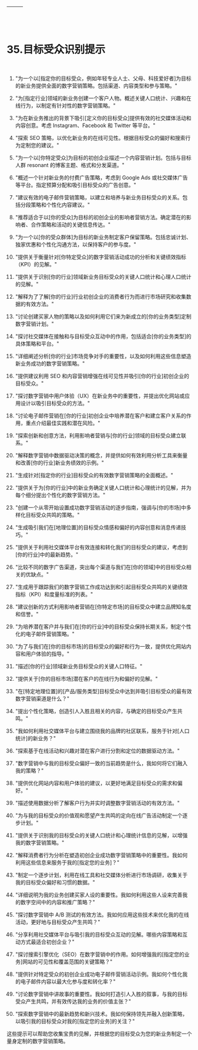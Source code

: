 | ![图片](img/chapter_title_corner_decoration_left.png) |  | ![图片](img/chapter_title_corner_decoration_right.png) |
| --- | --- | --- |

![图片](img/chapter_title_above.png)

# 35.目标受众识别提示

![图片](img/chapter_title_below.png)

1.  "为一个以[指定你的目标受众，例如年轻专业人士、父母、科技爱好者]为目标的新业务提供全面的数字营销策略。包括渠道、内容类型和参与策略。"

1.  "为[指定行业]领域的新业务创建一个客户人物。概述关键人口统计、兴趣和在线行为，以制定有针对性的数字营销策略。"

1.  "为在新业务推出的背景下吸引[定义你的目标受众]提供有效的社交媒体活动和内容创意。考虑 Instagram、Facebook 和 Twitter 等平台。"

1.  "探索 SEO 策略，以优化新业务的在线可见性。根据目标受众的偏好和搜索行为定制您的建议。"

1.  "为一个以[你特定受众]为目标的初创企业描述一个内容营销计划。包括与目标人群 resonant 的博客主题、格式和分发渠道。"

1.  "概述一个针对新业务的付费广告策略，考虑到 Google Ads 或社交媒体广告等平台。指定预算分配和吸引目标受众的广告创意。"

1.  "建议有效的电子邮件营销策略，以建立和培养与新业务目标受众的关系。包括分段策略和个性化内容建议。"

1.  "推荐适合于以[你的受众]为目标的初创企业的影响者营销方法。确定潜在的影响者、合作策略和活动的关键信息传达。"

1.  "为一个以[你的受众群体]为目标的新业务制定客户保留策略。包括忠诚计划、独家优惠和个性化沟通方法，以保持客户的参与度。"

1.  "提供关于衡量针对[你特定受众]的数字营销活动成功的分析和关键绩效指标（KPI）的见解。"

1.  "提供关于识别[你的行业]领域新业务目标受众的关键人口统计和心理人口统计的见解。"

1.  "解释为了了解[你的行业]行业初创企业的消费者行为而进行市场研究和收集数据的有效方法。"

1.  "讨论创建买家人物的策略以及如何利用它们来为新成立的[你的业务类型]定制数字营销计划。"

1.  "探讨社交媒体在接触和与目标受众互动中的作用，包括适合[你的业务类型]的具体策略和平台。"

1.  "详细阐述分析[你的行业]市场竞争对手的重要性，以及如何利用这些信息塑造新业务成功的数字营销策略。"

1.  "提供建议利用 SEO 和内容营销增强在线可见性并吸引[你的行业]初创企业的目标受众。"

1.  "探讨数字营销中用户体验（UX）在新业务中的重要性，并提出优化网站或应用设计以吸引目标受众的方法。"

1.  "讨论电子邮件营销在[你的行业]初创企业中培养潜在客户和建立客户关系的作用，重点介绍最佳实践和潜在风险。"

1.  "探索创新和创意方法，利用影响者营销与[你的行业]领域的目标受众建立联系。"

1.  "解释数字营销中数据驱动决策的概念，并提供如何有效利用分析工具来衡量和改善[你的行业]新业务绩效的示例。"

1.  "生成针对[指定你的行业]目标受众的有效数字营销策略的全面概述。"

1.  "提供关于为[你的行业]中的新业务确定关键人口统计和心理统计的见解，并为每个细分提出个性化的数字营销方法。"

1.  "创建一个从零开始设置成功数字营销活动的逐步指南，强调与[你的市场]中多样化目标受众共鸣的策略。"

1.  "生成吸引我们在[地理位置]的目标受众情感和偏好的内容创意和消息传递技巧。"

1.  "提供关于利用社交媒体平台有效连接和转化我们的目标受众的建议，考虑到[你的行业]中的最新趋势。"

1.  "比较不同的数字广告渠道，突出每个渠道与我们在[你的领域]中的目标受众相关的优缺点。"

1.  "生成用于跟踪我们的数字营销工作成功达到和引起目标受众共鸣的关键绩效指标（KPI）和度量标准的列表。"

1.  "建议创新的方式利用影响者营销在[你特定市场]的目标受众中建立品牌知名度和信誉。"

1.  "为培养潜在客户并与我们在[你的行业]中的目标受众保持长期关系，制定个性化的电子邮件营销策略。"

1.  "为了与我们在[你的目标市场]的目标受众的偏好和行为一致，提供优化网站内容和用户体验的指导。"

1.  "描述[你的行业]领域新业务目标受众的关键人口特征。"

1.  "提供关于[你的目标市场]潜在客户的在线行为和偏好的见解。"

1.  "在[特定地理位置]的[产品/服务类型]目标受众中达到并吸引目标受众的最有效数字营销渠道是什么？"

1.  "提出个性化策略，创造引人入胜且相关的内容，与确定的目标受众产生共鸣。"

1.  "我如何利用社交媒体平台与建立围绕我的品牌的社区联系，服务于针对[人口统计]的新业务？"

1.  "探索基于在线活动和兴趣对潜在客户进行分割和定位的数据驱动方法。"

1.  "数字营销中与我的目标受众偏好一致的当前趋势是什么，我如何将它们融入我的策略？"

1.  "提供优化网站内容和用户体验的建议，以更好地满足目标受众的需求和偏好。"

1.  "描述使用数据分析了解客户行为并实时调整数字营销活动的有效方法。"

1.  "为与我的目标受众的价值观和愿望产生共鸣的定向在线广告活动制定一个逐步计划。"

1.  "提供关于识别我的目标受众的关键人口统计和心理统计信息的见解，以增强我的数字营销策略。"

1.  "解释消费者行为分析在塑造初创企业成功数字营销策略中的重要性。我如何利用这些信息来服务于我的[指定您的业务]？"

1.  "制定一个逐步计划，利用在线工具和社交媒体分析进行市场调研，收集关于我的目标受众偏好和习惯的数据。"

1.  "详细说明为我的业务创建买家人设的重要性。我如何利用这些人设来完善我的数字空间中的内容和推广策略？"

1.  "探讨数字营销中 A/B 测试的有效方法。我如何应用这些技术来优化我的在线活动，更好地与目标受众产生共鸣？"

1.  "分享利用社交媒体平台与吸引我的目标受众互动的见解。哪些内容策略和互动方式最适合初创企业？"

1.  "探讨搜索引擎优化（SEO）在数字营销中的作用。如何增强我的[指定您的业务]网站的可见性和覆盖范围的关键策略？"

1.  "提供针对特定受众的初创企业成功电子邮件营销活动示例。我如何个性化我的电子邮件内容以最大化参与度和转化率？"

1.  "讨论数字营销中讲故事的重要性。我如何打造引人入胜的叙事，与我的目标受众产生共鸣，并有效传达我的业务的价值主张？"

1.  "探索数字营销中的最新趋势和新兴技术。我如何保持领先并融入创新策略，以吸引我的目标受众对我的[指定您的业务]的关注？"

这些提示可以帮助您收集宝贵的见解，并根据您的目标受众为您的新业务制定一个量身定制的数字营销策略。
